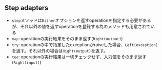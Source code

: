 ## Step adapters

* `step`メソッドは`Either`オプションを返すoperationを指定する必要があるが、それ以外の値を返すoperationを登録する為のメソッドも用意されている
* `map`: operationの実行結果をそのまま返す(`Right(output)`)
* `try`: operationの中で指定したexceptionがraiseした場合、`Left(exception)`を返す。それ以外の場合は`Right(output)`を返す。
* `tee`: operationの実行結果は一切チェックせず、入力値をそのまま返す(`Right(input)`)


